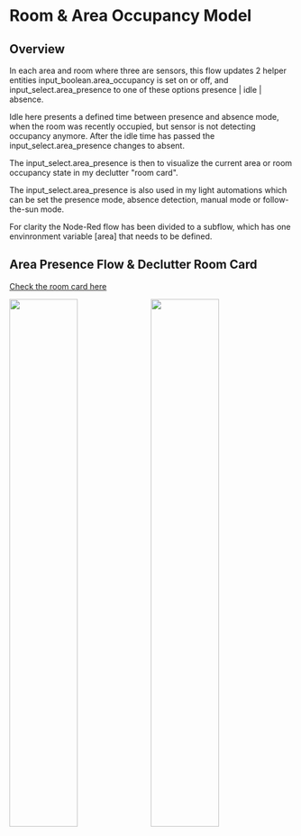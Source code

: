 # Room & Area Occupancy Model

## Overview

In each area and room where three are sensors, this flow updates 2 helper entities input_boolean.area_occupancy is set on or off, and input_select.area_presence to one of these options presence | idle | absence. 

Idle here presents a defined time between presence and absence mode, when the room was recently occupied, but sensor is not detecting occupancy anymore. After the idle time has passed the input_select.area_presence changes to absent.

The input_select.area_presence is then to visualize the current area or room occupancy state in my declutter "room card".

The input_select.area_presence is also used in my light automations which can be set the presence mode, absence detection, manual mode or follow-the-sun mode.

For clarity the Node-Red flow has been divided to a subflow, which has one envinronment variable [area] that needs to be defined.

## Area Presence Flow & Declutter Room Card

[Check the room card here](https://github.com/EvisHome/Home-Assistant/blob/main/cards/room-card.md)

<p float="left"> <img src="room-card-demo.gif" width="49%" /> <img src="lobby-presence.gif" width="49%" /> </p> 


